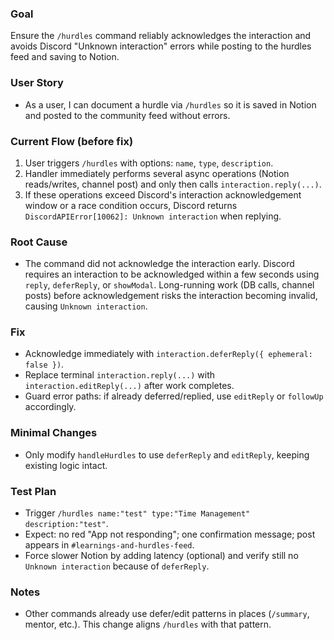 ### Goal
Ensure the `/hurdles` command reliably acknowledges the interaction and avoids Discord "Unknown interaction" errors while posting to the hurdles feed and saving to Notion.

### User Story
- As a user, I can document a hurdle via `/hurdles` so it is saved in Notion and posted to the community feed without errors.

### Current Flow (before fix)
1. User triggers `/hurdles` with options: `name`, `type`, `description`.
2. Handler immediately performs several async operations (Notion reads/writes, channel post) and only then calls `interaction.reply(...)`.
3. If these operations exceed Discord's interaction acknowledgement window or a race condition occurs, Discord returns `DiscordAPIError[10062]: Unknown interaction` when replying.

### Root Cause
- The command did not acknowledge the interaction early. Discord requires an interaction to be acknowledged within a few seconds using `reply`, `deferReply`, or `showModal`. Long-running work (DB calls, channel posts) before acknowledgement risks the interaction becoming invalid, causing `Unknown interaction`.

### Fix
- Acknowledge immediately with `interaction.deferReply({ ephemeral: false })`.
- Replace terminal `interaction.reply(...)` with `interaction.editReply(...)` after work completes.
- Guard error paths: if already deferred/replied, use `editReply` or `followUp` accordingly.

### Minimal Changes
- Only modify `handleHurdles` to use `deferReply` and `editReply`, keeping existing logic intact.

### Test Plan
- Trigger `/hurdles name:"test" type:"Time Management" description:"test"`.
- Expect: no red "App not responding"; one confirmation message; post appears in `#learnings-and-hurdles-feed`.
- Force slower Notion by adding latency (optional) and verify still no `Unknown interaction` because of `deferReply`.

### Notes
- Other commands already use defer/edit patterns in places (`/summary`, mentor, etc.). This change aligns `/hurdles` with that pattern.



